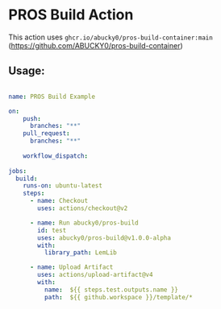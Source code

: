 # PROS Build Action

This action uses `ghcr.io/abucky0/pros-build-container:main` (https://github.com/ABUCKY0/pros-build-container)

## Usage:

```yml

name: PROS Build Example

on:
    push:
      branches: "**"
    pull_request:
      branches: "**"
  
    workflow_dispatch:
  
jobs:
  build:
    runs-on: ubuntu-latest
    steps:
      - name: Checkout
        uses: actions/checkout@v2

      - name: Run abucky0/pros-build
        id: test
        uses: abucky0/pros-build@v1.0.0-alpha
        with:
          library_path: LemLib

      - name: Upload Artifact
        uses: actions/upload-artifact@v4
        with:
          name:  ${{ steps.test.outputs.name }}
          path:  ${{ github.workspace }}/template/*
```